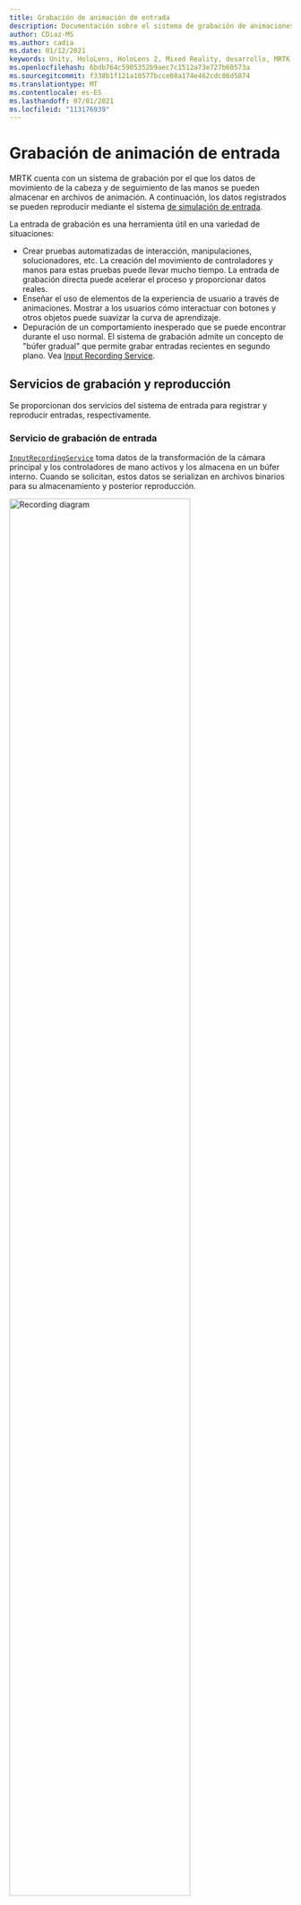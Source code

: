 ```yaml
---
title: Grabación de animación de entrada
description: Documentación sobre el sistema de grabación de animaciones de entrada en MRTK
author: CDiaz-MS
ms.author: cadia
ms.date: 01/12/2021
keywords: Unity, HoloLens, HoloLens 2, Mixed Reality, desarrollo, MRTK
ms.openlocfilehash: 6bdb764c5905352b9aec7c1512a73e727b60573a
ms.sourcegitcommit: f338b1f121a10577bcce08a174e462cdc86d5874
ms.translationtype: MT
ms.contentlocale: es-ES
ms.lasthandoff: 07/01/2021
ms.locfileid: "113176939"
---
```

# <a name="input-animation-recording"></a>Grabación de animación de entrada

MRTK cuenta con un sistema de grabación por el que los datos de movimiento de la cabeza y de seguimiento de las manos se pueden almacenar en archivos de animación. A continuación, los datos registrados se pueden reproducir mediante el sistema [de simulación de entrada](input-simulation-service.md).

La entrada de grabación es una herramienta útil en una variedad de situaciones:

* Crear pruebas automatizadas de interacción, manipulaciones, solucionadores, etc. La creación del movimiento de controladores y manos para estas pruebas puede llevar mucho tiempo. La entrada de grabación directa puede acelerar el proceso y proporcionar datos reales.
* Enseñar el uso de elementos de la experiencia de usuario a través de animaciones.
  Mostrar a los usuarios cómo interactuar con botones y otros objetos puede suavizar la curva de aprendizaje.
* Depuración de un comportamiento inesperado que se puede encontrar durante el uso normal.
  El sistema de grabación admite un concepto de "búfer gradual" que permite grabar entradas recientes en segundo plano.
  Vea [Input Recording Service](#input-recording-service).

## <a name="recording-and-playback-services"></a>Servicios de grabación y reproducción

Se proporcionan dos servicios del sistema de entrada para registrar y reproducir entradas, respectivamente.

### <a name="input-recording-service"></a>Servicio de grabación de entrada

[`InputRecordingService`](xref:Microsoft.MixedReality.Toolkit.Input.InputRecordingService) toma datos de la transformación de la cámara principal y los controladores de mano activos y los almacena en un búfer interno. Cuando se solicitan, estos datos se serializan en archivos binarios para su almacenamiento y posterior reproducción.

<a target="_blank" href="../images/input-simulation/MRTK_InputAnimation_RecordingDiagram.png">
  <img src="../images/input-simulation/MRTK_InputAnimation_RecordingDiagram.png" title="Animación de entrada de grabación" width="80%" alt="Recording diagram" class="center" />
</a>

Para iniciar la grabación de la entrada, llame a [`StartRecording`](xref:Microsoft.MixedReality.Toolkit.Input.IMixedRealityInputRecordingService.StartRecording) la función . [`StopRecording`](xref:Microsoft.MixedReality.Toolkit.Input.IMixedRealityInputRecordingService.StopRecording) pausará la grabación (pero no descartará los datos registrados hasta ahora, use [`DiscardRecordedInput`](xref:Microsoft.MixedReality.Toolkit.Input.IMixedRealityInputRecordingService.DiscardRecordedInput) para hacerlo si es necesario).

De forma predeterminada, el tamaño del búfer de grabación está limitado a 30 segundos. Esto permite que el servicio de grabación mantenga la grabación en segundo plano sin acumular demasiados datos y, a continuación, guarde los últimos 30 segundos cuando sea necesario. El intervalo de tiempo se puede cambiar mediante la [`RecordingBufferTimeLimit`](xref:Microsoft.MixedReality.Toolkit.Input.IMixedRealityInputRecordingService.RecordingBufferTimeLimit) propiedad o la grabación puede ser ilimitada mediante la opción [`UseBufferTimeLimit`](xref:Microsoft.MixedReality.Toolkit.Input.IMixedRealityInputRecordingService.UseBufferTimeLimit) .

Los datos del búfer de grabación se pueden guardar en un archivo binario mediante [la función SaveInputAnimation.](xref:Microsoft.MixedReality.Toolkit.Input.IMixedRealityInputRecordingService.SaveInputAnimation*)

Para obtener más información sobre el formato de archivo binario, vea [Especificación de formato de archivo de animación de entrada](input-animation-file-format.md).

### <a name="input-playback-service"></a>Servicio de reproducción de entrada

[`InputPlaybackService`](xref:Microsoft.MixedReality.Toolkit.Input.InputPlaybackService) lee un archivo binario con datos de animación de entrada y, a continuación, aplica estos datos a través de [InputSimulationService](xref:Microsoft.MixedReality.Toolkit.Input.InputSimulationService) para volver a crear los movimientos registrados.

<a target="_blank" href="../images/input-simulation/MRTK_InputAnimation_PlaybackDiagram.png">
  <img src="../images/input-simulation/MRTK_InputAnimation_PlaybackDiagram.png" title="Reproducción de la animación de entrada" width="80%" alt="Play Back diagram" class="center" />
</a>

Para empezar a reproducir la animación de entrada, se debe cargar desde un archivo mediante la [función LoadInputAnimation.](xref:Microsoft.MixedReality.Toolkit.Input.IMixedRealityInputPlaybackService.LoadInputAnimation*)

Llame [a Reproducir,](xref:Microsoft.MixedReality.Toolkit.Input.IMixedRealityInputPlaybackService.Play) [Pausar](xref:Microsoft.MixedReality.Toolkit.Input.IMixedRealityInputPlaybackService.Play) [o Detener](xref:Microsoft.MixedReality.Toolkit.Input.IMixedRealityInputPlaybackService.Stop) para controlar la reproducción de animación.

El tiempo de animación actual también se puede controlar directamente con la [propiedad LocalTime.](xref:Microsoft.MixedReality.Toolkit.Input.IMixedRealityInputPlaybackService.LocalTime)

> [!WARNING]
> El bucle o el restablecimiento de la animación o configuración de entrada directamente mediante la limpieza de la escala de tiempo puede producir resultados inesperados [`LocalTime`](xref:Microsoft.MixedReality.Toolkit.Input.IMixedRealityInputPlaybackService.LocalTime) al manipular la escena. Solo se registran los movimientos de entrada, no se restablecerán los cambios adicionales, como mover objetos o voltear conmutadores. Asegúrese de volver a cargar la escena si se han realizado cambios irreversibles.

### <a name="editor-tools-for-recording-and-playing-input-animation"></a>Herramientas del editor para grabar y reproducir animaciones de entrada

Existen varias herramientas en el editor de Unity para grabar y examinar la animación de entrada. Se puede acceder a estas herramientas en la ventana herramientas de simulación de entrada [,](input-simulation-service.md#input-simulation-tools-window)que se puede abrir desde el menú Mixed Reality Toolkit > Utilities > Input Simulation (Simulación _de_ entrada).

> [!NOTE]
> La grabación y reproducción de entrada solo funcionan durante el modo de reproducción.

La ventana de grabación de entrada tiene dos modos:

* _Grabación para_ grabar la entrada durante el modo de reproducción y guardarla en archivos de animación.

  Al alternar en el botón de grabación, [`InputRecordingService`](xref:Microsoft.MixedReality.Toolkit.Input.InputRecordingService) está habilitado para grabar la entrada.
  Al desactivar el botón de grabación, se muestra una selección de guardado de archivo y la animación de entrada registrada se guarda en el destino seleccionado.

  El límite de tiempo del búfer también se puede cambiar en este modo.

* _Reproducción para_ cargar archivos de animación y volver a crear la entrada a través del sistema de simulación de entrada.

  Primero se debe cargar una animación en este modo. Después de grabar la entrada en modo de grabación, la animación resultante se carga automáticamente. También puede hacer clic en el botón "Cargar" para seleccionar un archivo de animación existente.

  Los botones de control de tiempo de izquierda a derecha son:

  * _Restablezca_ la hora de reproducción al inicio de la animación.
  * _Reproducir animación_ continuamente a lo largo del tiempo.
  * _Avance_ un paso.

  El control deslizante también se puede usar para limpiar la escala de tiempo de animación.

> [!WARNING]
> El bucle o el restablecimiento de la animación de entrada o la limpieza de la escala de tiempo pueden producir resultados inesperados al manipular la escena. Solo se registran los movimientos de entrada, no se restablecerán los cambios adicionales, como mover objetos o voltear conmutadores. Asegúrese de volver a cargar la escena si se han realizado cambios irreversibles.
